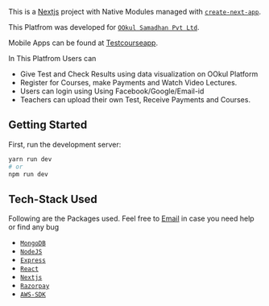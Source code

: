This is a [Nextjs](https://nextjs.org) project with Native Modules managed with [`create-next-app`](https://github.com/vercel/next.js/tree/canary/packages/create-next-app).

This Platfrom was developed for [`OOkul Samadhan Pvt Ltd`](https://ookul.co/).

Mobile Apps can be found at [Testcourseapp](https://github.com/yash03112000/TestCourseApp).

In This Platfrom Users can

- Give Test and Check Results using data visualization on OOkul Platform
- Register for Courses, make Payments and Watch Video Lectures.
- Users can login using Using Facebook/Google/Email-id
- Teachers can upload their own Test, Receive Payments and Courses.

## Getting Started

First, run the development server:

```bash
yarn run dev
# or
npm run dev
```

## Tech-Stack Used

Following are the Packages used. Feel free to [Email](mailto:yashag@iitk.ac.in) in case you need help or find any bug

- [`MongoDB`](https://www.mongodb.com/)
- [`NodeJS`](https://nodejs.org/en/)
- [`Express`](https://expressjs.com/)
- [`React`](https://github.com/facebook/react)
- [`Nextjs`](https://github.com/vercel/next.js)
- [`Razorpay`](https://github.com/razorpay)
- [`AWS-SDK`](https://github.com/aws/aws-sdk-js)
